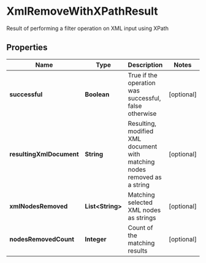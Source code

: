 

# XmlRemoveWithXPathResult

Result of performing a filter operation on XML input using XPath
## Properties

Name | Type | Description | Notes
------------ | ------------- | ------------- | -------------
**successful** | **Boolean** | True if the operation was successful, false otherwise |  [optional]
**resultingXmlDocument** | **String** | Resulting, modified XML document with matching nodes removed as a string |  [optional]
**xmlNodesRemoved** | **List&lt;String&gt;** | Matching selected XML nodes as strings |  [optional]
**nodesRemovedCount** | **Integer** | Count of the matching results |  [optional]



